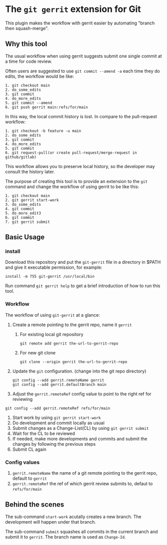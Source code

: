 # The `git gerrit` extension for Git

This plugin makes the workflow with gerrit easier by automating "branch then squash-merge".

## Why this tool

The usual workflow when using gerrit suggests submit one single commit at a time for code review.

Often users are suggested to use `git commit --amend -a` each time they do edits, the workflow would be like:

    1. git checkout main
    2. do_some_edits
    3. git commit
    4. do_more_edits
    5. git commit --amend
    6. git push gerrit main:refs/for/main

In this way, the local commit history is lost. In compare to the pull-request workflow:

    1. git checkout -b feature -u main
    2. do_some_edits
    3. git commit
    4. do_more_edits
    5. git commit
    6. git request-pull(or create pull-request/merge-request in github/gitlab)

This workflow allows you to preserve local history, so the developer may consult the history later.

The purpose of creating this tool is to provide an extension to the `git` command and change the workflow of using gerrit to be like this:

    1. git checkout main
    2. git gerrit start-work
    3. do_some_edits
    4. git commit
    5. do_more_edit3
    6. git commit
    7. git gerrit submit

## Basic Usage

### install

Download this repository and put the `git-gerrit` file in a directory in $PATH and give it executable permission, for example:

```shell-script
install -m 755 git-gerrit /usr/local/bin
```
Run command `git gerrit help` to get a brief introduction of how to run this tool.

### Workflow

The workflow of using `git-gerrit` at a glance:

1.  Create a remote pointing to the gerrit repo, name it `gerrit`

    1.  For existing local git repository
    
        ```shell-script
        git remote add gerrit the-url-to-gerrit-repo
        ```
    1.  For new git clone

        ```shell-script
        git clone --origin gerrit the-url-to-gerrit-repo
        ```

1.  Update the `git` configuration. (change into the git repo directory)

    ```shell-script
    git config --add gerrit.remoteName gerrit
    git config --add gerrit.defaultBranch main
    ```

1.  Adjust the `gerrit.remoteRef` config value to point to the right ref for reviewing

```shell-script
git config --add gerrit.remoteRef refs/for/main
```

1. Start work by using `git gerrit start-work`
1. Do development and commit locally as usual
1. Submit changes as a Change-List(CL) by using `git gerrit submit`
1. Wait for the CL to be reviewed
1. If needed, make more developments and commits and submit the changes by following the previous steps 
1. Submit CL again

### Config values

1. `gerrit.remoteName` the name of a git remote pointing to the gerrit repo, default to `gerrit`
2. `gerrit.remoteRef` the ref of which gerrit review submits to, defaut to `refs/for/main`

## Behind the scenes

The sub-command `start-work` acutally creates a new branch. The development will happen under that branch.

The sub-command `submit` squashes all commits in the current branch and submit it to `gerrit`. The branch name is used as `Change-Id`.

